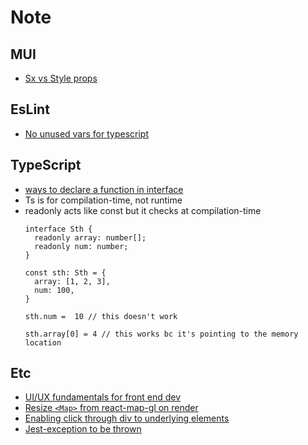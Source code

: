 # Note
## MUI
- [Sx vs Style props](https://stackoverflow.com/questions/72527461/when-should-i-use-style-instead-of-sx-prop-in-material-ui)

## EsLint
- [No unused vars for typescript](https://stackoverflow.com/questions/57802057/eslint-configuring-no-unused-vars-for-typescript)

## TypeScript
- [ways to declare a function in interface](https://stackoverflow.com/questions/30179394/multiple-ways-to-declare-a-function-on-a-typescript-interface-how-are-they-diff/30179665#30179665)
- Ts is for compilation-time, not runtime
- readonly acts like const but it checks at compilation-time
  ```
  interface Sth {
    readonly array: number[];
    readonly num: number;
  }

  const sth: Sth = {
    array: [1, 2, 3],
    num: 100,
  }

  sth.num =  10 // this doesn't work

  sth.array[0] = 4 // this works bc it's pointing to the memory location
  ```
## Etc
- [UI/UX fundamentals for front end dev](https://medium.com/@hayavuk/ui-ux-design-fundamentals-for-the-front-end-developers-688ba43eaed4)
- [Resize `<Map>` from react-map-gl on render](https://stackoverflow.com/a/72984557)
- [Enabling click through div to underlying elements](https://stackoverflow.com/a/4839672)
- [Jest-exception to be thrown](https://stackoverflow.com/a/61982656)


